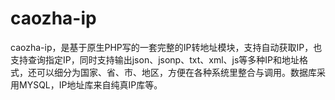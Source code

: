 # caozha-ip
caozha-ip，是基于原生PHP写的一套完整的IP转地址模块，支持自动获取IP，也支持查询指定IP，同时支持输出json、jsonp、txt、xml、js等多种IP和地址格式，还可以细分为国家、省、市、地区，方便在各种系统里整合与调用。数据库采用MYSQL，IP地址库来自纯真IP库等。
